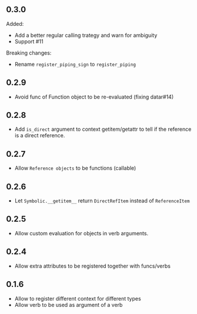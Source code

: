 ## 0.3.0
Added:
- Add a better regular calling trategy and warn for ambiguity
- Support #11

Breaking changes:
- Rename `register_piping_sign` to `register_piping`

## 0.2.9
- Avoid func of Function object to be re-evaluated (fixing datar#14)

## 0.2.8
- Add `is_direct` argument to context getitem/getattr to tell if the reference is a direct reference.

## 0.2.7
- Allow `Reference objects` to be functions (callable)

## 0.2.6
- Let `Symbolic.__getitem__` return `DirectRefItem` instead of `ReferenceItem`

## 0.2.5
- Allow custom evaluation for objects in verb arguments.

## 0.2.4
- Allow extra attributes to be registered together with funcs/verbs

## 0.1.6
- Allow to register different context for different types
- Allow verb to be used as argument of a verb
